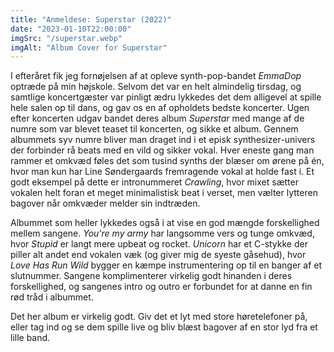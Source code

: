 ```yaml
---
title: "Anmeldese: Superstar (2022)"
date: "2023-01-10T22:00:00"
imgSrc: "/superstar.webp"
imgAlt: "Album Cover for Superstar"
---
```


I efteråret fik jeg fornøjelsen af at opleve synth-pop-bandet _EmmaDop_ optræde på min højskole. Selvom det var en helt almindelig tirsdag, og samtlige koncertgæster var pinligt ædru lykkedes det dem alligevel at spille hele salen op til dans, og gav os en af opholdets bedste koncerter.
Ugen efter koncerten udgav bandet deres album _Superstar_ med mange af de numre som var blevet teaset til koncerten, og sikke et album. Gennem albummets syv numre bliver man draget ind i et episk synthesizer-univers der forbinder rå beats med en vild og sikker vokal. 
Hver eneste gang man rammer et omkvæd føles det som tusind synths der blæser om ørene på én, hvor man kun har Line Søndergaards fremragende vokal at holde fast i. Et godt eksempel på dette er intronummeret _Crawling_, hvor mixet sætter vokalen helt foran et meget minimalistisk beat i verset, men vælter lytteren bagover når omkvæder melder sin indtræden.

Albummet som heller lykkedes også i at vise en god mængde forskellighed mellem sangene. _You're my army_ har langsomme vers og tunge omkvæd, hvor _Stupid_ er langt mere upbeat og rocket.  _Unicorn_ har et C-stykke der piller alt andet end vokalen væk (og giver mig de syeste gåsehud), hvor _Love Has Run Wild_ bygger en kæmpe instrumentering op til en banger af et slutnummer. Sangene komplimenterer virkelig godt hinanden i deres forskellighed, og sangenes intro og outro er forbundet for at danne en fin rød tråd i albummet.

Det her album er virkelig godt. Giv det et lyt med store høretelefoner på, eller tag ind og se dem spille live og bliv blæst bagover af en stor lyd fra et lille band.
